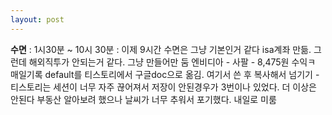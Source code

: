 ```yaml
---
layout: post
---
```

**수면** : 1시30분 ~ 10시 30분 : 이제 9시간 수면은 그냥 기본인거 같다
isa계좌 만듦. 그런데 해외직투가 안되는거 같다. 그냥 만들어만 둠
엔비디아 - 사팔 - 8,475원 수익ㅋ
매일기록 default를 티스토리에서 구글doc으로 옮김. 여기서 쓴 후 복사해서 넘기기 - 티스토리는 세션이 너무 자주 끊어져서 저장이 안된경우가 3번이나 있었다. 더 이상은 안된다
부동산 알아보려 했으나 날씨가 너무 추워서 포기했다. 내일로 미룸